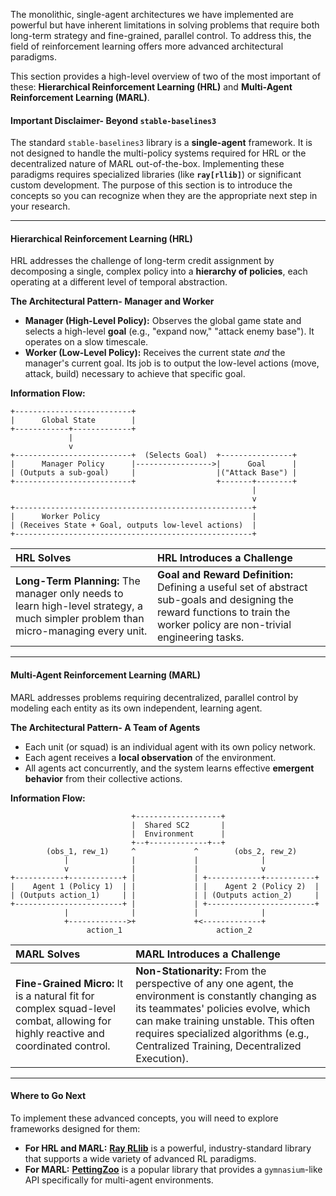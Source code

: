 The monolithic, single-agent architectures we have implemented are powerful but have inherent limitations in solving problems that require both long-term strategy and fine-grained, parallel control. To address this, the field of reinforcement learning offers more advanced architectural paradigms.

This section provides a high-level overview of two of the most important of these: **Hierarchical Reinforcement Learning (HRL)** and **Multi-Agent Reinforcement Learning (MARL)**.

#### **Important Disclaimer- Beyond `stable-baselines3`**

The standard `stable-baselines3` library is a **single-agent** framework. It is not designed to handle the multi-policy systems required for HRL or the decentralized nature of MARL out-of-the-box. Implementing these paradigms requires specialized libraries (like **`ray[rllib]`**) or significant custom development. The purpose of this section is to introduce the concepts so you can recognize when they are the appropriate next step in your research.

---

#### **Hierarchical Reinforcement Learning (HRL)**

HRL addresses the challenge of long-term credit assignment by decomposing a single, complex policy into a **hierarchy of policies**, each operating at a different level of temporal abstraction.

**The Architectural Pattern- Manager and Worker**
*   **Manager (High-Level Policy):** Observes the global game state and selects a high-level **goal** (e.g., "expand now," "attack enemy base"). It operates on a slow timescale.
*   **Worker (Low-Level Policy):** Receives the current state *and* the manager's current goal. Its job is to output the low-level actions (move, attack, build) necessary to achieve that specific goal.

**Information Flow:**
```
+--------------------------+
|      Global State        |
+------------+-------------+
             |
             v
+--------------------------+  (Selects Goal)  +----------------+
|      Manager Policy      |----------------->|      Goal      |
| (Outputs a sub-goal)     |                  |("Attack Base") |
+--------------------------+                  +-------+--------+
                                                      |
                                                      v
+-----------------------------------------------------+
|      Worker Policy                                  |
| (Receives State + Goal, outputs low-level actions)  |
+-----------------------------------------------------+
```

| HRL Solves | HRL Introduces a Challenge |
| :--- | :--- |
| **Long-Term Planning:** The manager only needs to learn high-level strategy, a much simpler problem than micro-managing every unit. | **Goal and Reward Definition:** Defining a useful set of abstract sub-goals and designing the reward functions to train the worker policy are non-trivial engineering tasks. |

---

#### **Multi-Agent Reinforcement Learning (MARL)**

MARL addresses problems requiring decentralized, parallel control by modeling each entity as its own independent, learning agent.

**The Architectural Pattern- A Team of Agents**
*   Each unit (or squad) is an individual agent with its own policy network.
*   Each agent receives a **local observation** of the environment.
*   All agents act concurrently, and the system learns effective **emergent behavior** from their collective actions.

**Information Flow:**
```
                           +-------------------+
                           |  Shared SC2       |
                           |  Environment      |
                           +--+-------------+--+
        (obs_1, rew_1)     ^             ^        (obs_2, rew_2)
            |              |             |              |
            v              |             |              v
+-----------+------------+ |             | +------------+-----------+
|    Agent 1 (Policy 1)  | |             | |    Agent 2 (Policy 2)  |
| (Outputs action_1)     | |             | | (Outputs action_2)     |
+------------------------+ |             | +------------------------+
            |              |             |              |
            +------------->+             +<-------------+
                 action_1                     action_2
```

| MARL Solves | MARL Introduces a Challenge |
| :--- | :--- |
| **Fine-Grained Micro:** It is a natural fit for complex squad-level combat, allowing for highly reactive and coordinated control. | **Non-Stationarity:** From the perspective of any one agent, the environment is constantly changing as its teammates' policies evolve, which can make training unstable. This often requires specialized algorithms (e.g., Centralized Training, Decentralized Execution). |

---

#### **Where to Go Next**

To implement these advanced concepts, you will need to explore frameworks designed for them:
*   **For HRL and MARL:** [**Ray RLlib**](https://docs.ray.io/en/latest/rllib/index.html) is a powerful, industry-standard library that supports a wide variety of advanced RL paradigms.
*   **For MARL:** [**PettingZoo**](https://pettingzoo.farama.org/) is a popular library that provides a `gymnasium`-like API specifically for multi-agent environments.